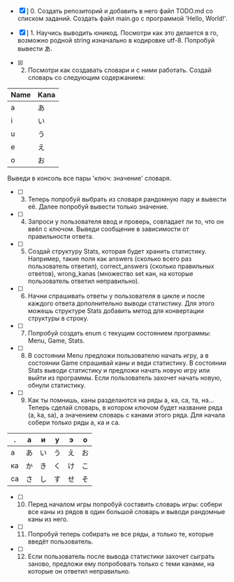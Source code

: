 - [x] ] 0. Создать репозиторий и добавить в него файл TODO.md со списком заданий. Создать файл main.go с программой 'Hello, World!'.
- [x] ] 1. Научись выводить юникод. Посмотри как это делается в го, возможно родной string изначально в кодировке utf-8. Попробуй вывести あ.

- [x] 2. Посмотри как создавать словари и с ними работать. Создай словарь со следующим содержанием:

|Name|Kana|
|----|----|
|a|あ|
|i|い|
|u|う|
|e|え|
|o|お|

Выведи в консоль все пары 'ключ: значение' словаря.

- [ ] 3. Теперь попробуй выбрать из словаря рандомную пару и вывести её. Далее попробуй вывести только значение.

- [ ] 4. Запроси у пользователя ввод и проверь, совпадает ли то, что он ввёл с ключом. Выведи сообщение в зависимости от правильности ответа.

- [ ] 5. Создай структуру Stats, которая будет хранить статистику. Например, такие поля как answers (сколько всего раз пользователь ответил), correct_answers (сколько правильных ответов), wrong_kanas (множество set кан, на которые пользователь ответил неправильно).

- [ ] 6. Начни спрашивать ответы у пользователя в цикле и после каждого ответа дополнительно выводи статистику. Для этого можешь структуре Stats добавить метод для конвертации структуры в строку.

- [ ] 7. Попробуй создать enum с текущим состоянием программы: Menu, Game, Stats.

- [ ] 8. В состоянии Menu предложи пользователю начать игру, а в состоянии Game спрашивай каны и веди статистику. В состоянии Stats выводи статистику и предложи начать новую игру или выйти из программы. Если пользователь захочет начать новую, обнули статистику.

- [ ] 9. Как ты помнишь, каны разделаются на ряды а, ка, са, та, на... Теперь сделай словарь, в котором ключом будет название ряда (a, ka, sa), а значением словарь с канами этого ряда. Для начала собери только ряды а, ка и са.

|.|а|и|у|э|о|
|----|----|----|----|----|----|
|а|あ|い|う|え|お|
|ка|か|き|く|け|こ|
|са|さ|し|す|せ|そ|

- [ ] 10. Перед началом игры попробуй составить словарь игры: собери все каны из рядов в один большой словарь и выводи рандомные каны из него.

- [ ] 11. Попробуй теперь собирать не все ряды, а только те, которые введёт пользователь.

- [ ] 12. Если пользователь после вывода статистики захочет сыграть заново, предложи ему попробовать только с теми канами, на которые он ответил неправильно.
